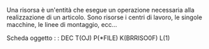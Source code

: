 Una risorsa è un'entità che esegue un operazione necessaria alla realizzazione di un articolo.
Sono risorse i centri di lavoro, le singole macchine, le linee di montaggio, ecc...

Scheda oggetto
 :  : DEC T(OJ) P(*FILE) K(BRRISO0F) L(1)
